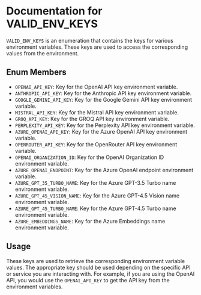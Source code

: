 # Documentation for VALID_ENV_KEYS

`VALID_ENV_KEYS` is an enumeration that contains the keys for various environment variables. These keys are used to access the corresponding values from the environment.

## Enum Members

- `OPENAI_API_KEY`: Key for the OpenAI API key environment variable.
- `ANTHROPIC_API_KEY`: Key for the Anthropic API key environment variable.
- `GOOGLE_GEMINI_API_KEY`: Key for the Google Gemini API key environment variable.
- `MISTRAL_API_KEY`: Key for the Mistral API key environment variable.
- `GROQ_API_KEY`: Key for the GROQ API key environment variable.
- `PERPLEXITY_API_KEY`: Key for the Perplexity API key environment variable.
- `AZURE_OPENAI_API_KEY`: Key for the Azure OpenAI API key environment variable.
- `OPENROUTER_API_KEY`: Key for the OpenRouter API key environment variable.
- `OPENAI_ORGANIZATION_ID`: Key for the OpenAI Organization ID environment variable.
- `AZURE_OPENAI_ENDPOINT`: Key for the Azure OpenAI endpoint environment variable.
- `AZURE_GPT_35_TURBO_NAME`: Key for the Azure GPT-3.5 Turbo name environment variable.
- `AZURE_GPT_45_VISION_NAME`: Key for the Azure GPT-4.5 Vision name environment variable.
- `AZURE_GPT_45_TURBO_NAME`: Key for the Azure GPT-4.5 Turbo name environment variable.
- `AZURE_EMBEDDINGS_NAME`: Key for the Azure Embeddings name environment variable.

## Usage

These keys are used to retrieve the corresponding environment variable values. The appropriate key should be used depending on the specific API or service you are interacting with. For example, if you are using the OpenAI API, you would use the `OPENAI_API_KEY` to get the API key from the environment variables.